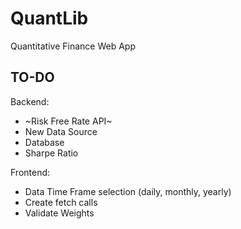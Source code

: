 # QuantLib
Quantitative Finance Web App

## TO-DO
Backend:
- ~Risk Free Rate API~
- New Data Source
- Database
- Sharpe Ratio

Frontend:
- Data Time Frame selection (daily, monthly, yearly)
- Create fetch calls
- Validate Weights